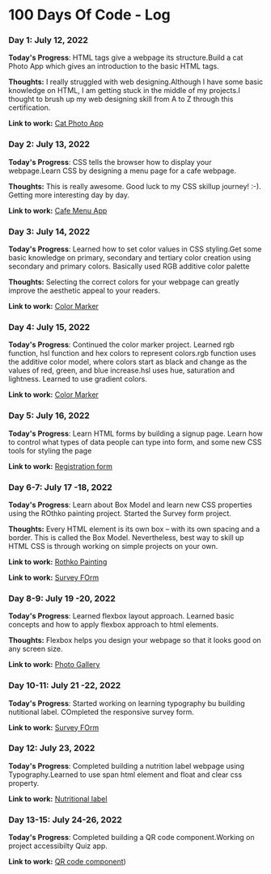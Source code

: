 # 100 Days Of Code - Log

### Day 1: July 12, 2022 

**Today's Progress**: HTML tags give a webpage its structure.Build a cat Photo App which gives an introduction to the basic HTML tags.

**Thoughts:** I really struggled with web designing.Although I have some basic knowledge on HTML, I am getting stuck in the middle of my projects.I thought to brush up my web designing skill from A to Z through this certification. 

**Link to work:** [Cat Photo App](https://github.com/ShevindiRodrigo/Responsive-Web-Design/blob/main/catPhotoApp.html)

### Day 2: July 13, 2022 

**Today's Progress**: CSS tells the browser how to display your webpage.Learn CSS by designing a menu page for a cafe webpage.

**Thoughts:** This is really awesome. Good luck to my CSS skillup journey! :-). Getting more interesting day by day. 

**Link to work:** [Cafe Menu App](https://github.com/ShevindiRodrigo/Responsive-Web-Design/blob/main/cafeMenuApp.html)

### Day 3: July 14, 2022 

**Today's Progress**: Learned how to set color values in CSS styling.Get some basic knowledge on primary, secondary and tertiary color creation using secondary and primary colors. Basically used RGB additive color palette

**Thoughts:** Selecting the correct colors for your webpage can greatly improve the aesthetic appeal to your readers. 

**Link to work:** [Color Marker](https://github.com/ShevindiRodrigo/Responsive-Web-Design/blob/main/coloredMakers.html)

### Day 4: July 15, 2022 

**Today's Progress**: Continued the color marker project. Learned rgb function, hsl function and hex colors to represent colors.rgb function uses the additive color model, where colors start as black and change as the values of red, green, and blue increase.hsl uses hue, saturation and lightness. Learned to use gradient colors.

**Link to work:** [Color Marker](https://github.com/ShevindiRodrigo/Responsive-Web-Design/blob/main/coloredMakers.html)

### Day 5: July 16, 2022 

**Today's Progress**: Learn HTML forms by building a signup page. Learn how to control what types of data people can type into form, and some new CSS tools for styling the page

**Link to work:** [Registration form](https://github.com/ShevindiRodrigo/Responsive-Web-Design/blob/main/registrationform.html)

### Day 6-7: July 17 -18, 2022 

**Today's Progress**: Learn about Box Model and learn new CSS properties using the ROthko painting project.
Started the Survey form project.

**Thoughts:** Every HTML element is its own box – with its own spacing and a border. This is called the Box Model.
Nevertheless, best way to skill up HTML CSS is through working on simple projects on your own.

**Link to work:** [Rothko Painting](https://github.com/ShevindiRodrigo/Responsive-Web-Design/blob/main/Rothko%20Painting.html)

**Link to work:** [Survey FOrm](https://github.com/ShevindiRodrigo/SurveyForm)

### Day 8-9: July 19 -20, 2022 

**Today's Progress**: Learned flexbox layout approach. Learned basic concepts and how to apply flexbox approach to html elements.

**Thoughts:** Flexbox helps you design your webpage so that it looks good on any screen size.

**Link to work:** [Photo Gallery](https://github.com/ShevindiRodrigo/Responsive-Web-Design/blob/main/photoGallary.html)

### Day 10-11: July 21 -22, 2022 

**Today's Progress**: Started working on learning typography bu building nutitional label. COmpleted the responsive survey form.

**Link to work:** [Survey FOrm](https://github.com/ShevindiRodrigo/SurveyForm)

### Day 12: July 23, 2022 

**Today's Progress**: Completed building a nutrition label webpage using Typography.Learned to use span html element and float and clear css property.

**Link to work:** [Nutritional label](https://github.com/ShevindiRodrigo/Responsive-Web-Design/blob/main/typography.html)

### Day 13-15: July 24-26, 2022 

**Today's Progress**: Completed building a QR code component.Working on project accessibilty Quiz app.

**Link to work:** [QR code component](https://github.com/ShevindiRodrigo/qr-code-component-main))



